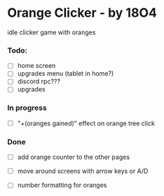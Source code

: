 # Orange Clicker - by 18O4
idle clicker game with oranges


### Todo:

- [ ] home screen  
- [ ] upgrades menu (tablet in home?)  
- [ ] discord rpc???  
- [ ] upgrades  

### In progress

- [ ] "+(oranges gained)" effect on orange tree click  

### Done

- [ ] add orange counter to the other pages  
- [ ] move around screens with arrow keys or A/D  
- [ ] number formatting for oranges  

